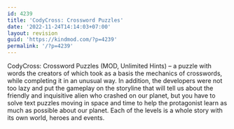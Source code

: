 ```yaml
---
id: 4239
title: 'CodyCross: Crossword Puzzles'
date: '2022-11-24T14:14:03+07:00'
layout: revision
guid: 'https://kindmod.com/?p=4239'
permalink: '/?p=4239'
---
```


CodyCross: Crossword Puzzles (MOD, Unlimited Hints) – a puzzle with words the creators of which took as a basis the mechanics of crosswords, while completing it in an unusual way. In addition, the developers were not too lazy and put the gameplay on the storyline that will tell us about the friendly and inquisitive alien who crashed on our planet, but you have to solve text puzzles moving in space and time to help the protagonist learn as much as possible about our planet. Each of the levels is a whole story with its own world, heroes and events.